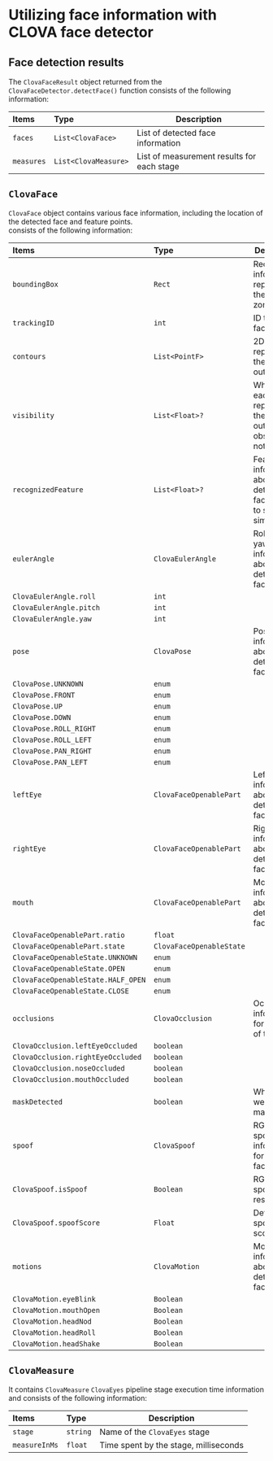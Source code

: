# Utilizing face information with CLOVA face detector

## Face detection results

The `ClovaFaceResult` object returned from the `ClovaFaceDetector.detectFace()` function consists of the following information:

| Items| Type| Description|
|:----------|:----------|----------|
| `faces` | `List<ClovaFace>` | List of detected face information|
| `measures` | `List<ClovaMeasure>`| List of measurement results for each stage|

## `ClovaFace`

`ClovaFace` object contains various face information, including the location of the detected face and feature points.<br>consists of the following information:

| Items| Type| Description|
|:----------|:----------|----------|
| `boundingBox`                      | `Rect`                   | Rectangle information representing the face zone             |
| `trackingID`                       | `int`                    | ID to identify faces                                         |
| `contours` | `List<PointF>` | 2D vertices representing the face outline|
| `visibility`                       | `List<Float>?`           | Whether each vertex representing the face outline is obscured or not |
| `recognizedFeature`                | `List<Float>?`           | Feature information about detected face, is used to score similarity |
| `eulerAngle`                       | `ClovaEulerAngle`        | Roll, pitch, yaw information about detected face             |
| `ClovaEulerAngle.roll`             | `int`                    |                                                              |
| `ClovaEulerAngle.pitch`            | `int`                    |                                                              |
| `ClovaEulerAngle.yaw`              | `int`                    |                                                              |
| `pose`                             | `ClovaPose`              | Pose information about detected face                         |
| `ClovaPose.UNKNOWN`                | `enum`                   |                                                              |
| `ClovaPose.FRONT`                  | `enum`                   |                                                              |
| `ClovaPose.UP`                     | `enum`                   |                                                              |
| `ClovaPose.DOWN`                   | `enum`                   |                                                              |
| `ClovaPose.ROLL_RIGHT`             | `enum`                   |                                                              |
| `ClovaPose.ROLL_LEFT`              | `enum`                   |                                                              |
| `ClovaPose.PAN_RIGHT`              | `enum`                   |                                                              |
| `ClovaPose.PAN_LEFT`               | `enum`                   |                                                              |
| `leftEye`                          | `ClovaFaceOpenablePart`  | Left eye information about detected face |
| `rightEye`                         | `ClovaFaceOpenablePart`  | Right eye information about detected face |
| `mouth`                            | `ClovaFaceOpenablePart`  | Mouth information about detected face |
| `ClovaFaceOpenablePart.ratio`      | `float`                  |                                                              |
| `ClovaFaceOpenablePart.state`      | `ClovaFaceOpenableState` |                                                              |
| `ClovaFaceOpenableState.UNKNOWN`   | `enum`                   |                                                              |
| `ClovaFaceOpenableState.OPEN`      | `enum`                   |                                                              |
| `ClovaFaceOpenableState.HALF_OPEN` | `enum`                   |                                                              |
| `ClovaFaceOpenableState.CLOSE`     | `enum`                   |                                                              |
| `occlusions`                       | `ClovaOcclusion`         | Occlusion information for face part of the face |
| `ClovaOcclusion.leftEyeOccluded` | `boolean`                |    |
| `ClovaOcclusion.rightEyeOccluded` | `boolean`      |                                     |
| `ClovaOcclusion.noseOccluded` | `boolean`     |                        |
| `ClovaOcclusion.mouthOccluded` | `boolean` |  |
| `maskDetected` | `boolean` | Whether wearing a mask or not |
| `spoof` | `ClovaSpoof` | RGB spoofing information for detected face |
| `ClovaSpoof.isSpoof` | `Boolean` | RGB spoofing result value |
| `ClovaSpoof.spoofScore` | `Float` | Detail RGB spoofing score |
| `motions` | `ClovaMotion` | Motion information about detected face |
| `ClovaMotion.eyeBlink` | `Boolean` |  |
| `ClovaMotion.mouthOpen` | `Boolean` |  |
| `ClovaMotion.headNod` | `Boolean` |  |
| `ClovaMotion.headRoll` | `Boolean` |  |
| `ClovaMotion.headShake` | `Boolean` |  |

## `ClovaMeasure`

It contains `ClovaMeasure` `ClovaEyes` pipeline stage execution time information and consists of the following information:

| Items| Type| Description|
|:----------|:----------|----------|
| `stage`| `string`| Name of the `ClovaEyes` stage|
| `measureInMs`| `float`| Time spent by the stage, milliseconds|

